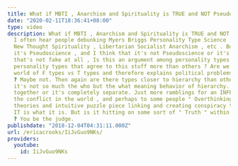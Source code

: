 ```yaml
---
title: What if MBTI , Anarchism and Spirituality is TRUE and NOT Pseudoscience
date: "2020-02-11T18:36:41+08:00"
type: video
description: What if MBTI , Anarchism and Spirituality is TRUE and NOT Pseudoscience
  I often hear people debunking Myers Briggs Personality Type Science , New Age /
  New Thought Spirituality , Libertarian Socialist Anarchism , etc . But if they think
  it's Pseudoscience , and I think that it's not Pseudoscience or it's Pseudoscience
  that's not fake at all , Is this an argument among personality types ? Are there
  personality types that agree to this stuff more than others ? Are we living in a
  world of F types vs T types and therefore explains political problems and conflict
  ? Maybe not. Then again are there types closer to hierarchy than others ? Perhaps
  it's not so much the who but the what meaning behavior of hierarchy. Maybe it links
  together or it's completely separate. Just more ramblings for an INFP thinking about
  the conflict in the world , and perhaps to some people " Overthinking about such
  theories and intuitive puzzle piece linking and creating conspiracy theories. "
  IT is what it is. But is it hitting on some sort of " Truth " within the theory
  ? You be the judge.
publishdate: "2018-12-04T04:31:11.000Z"
url: /ericacrooks/IiJvGuo9NKs/
providers:
  youtube:
    id: IiJvGuo9NKs
---
```

